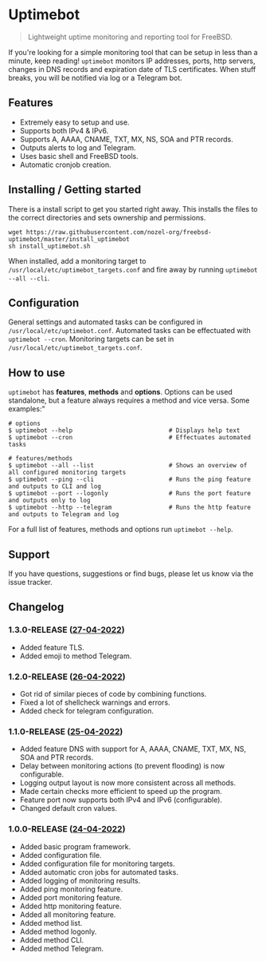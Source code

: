 # Uptimebot
> Lightweight uptime monitoring and reporting tool for FreeBSD.

If you're looking for a simple monitoring tool that can be setup in less than a minute, keep reading! `uptimebot` monitors IP addresses, ports, http servers, changes in DNS records and expiration date of TLS certificates. When stuff breaks, you will be notified via log or a Telegram bot.

## Features
* Extremely easy to setup and use.
* Supports both IPv4 & IPv6.
* Supports A, AAAA, CNAME, TXT, MX, NS, SOA and PTR records.
* Outputs alerts to log and Telegram.
* Uses basic shell and FreeBSD tools.
* Automatic cronjob creation.

## Installing / Getting started
There is a install script to get you started right away. This installs the files to the correct directories and sets ownership and permissions.
```
wget https://raw.githubusercontent.com/nozel-org/freebsd-uptimebot/master/install_uptimebot
sh install_uptimebot.sh
```
When installed, add a monitoring target to `/usr/local/etc/uptimebot_targets.conf` and fire away by running `uptimebot --all --cli`.

## Configuration
General settings and automated tasks can be configured in `/usr/local/etc/uptimebot.conf`. Automated tasks can be effectuated with `uptimebot --cron`. Monitoring targets can be set in `/usr/local/etc/uptimebot_targets.conf`.

## How to use
`uptimebot` has **features**, **methods** and **options**. Options can be used standalone, but a feature always requires a method and vice versa. Some examples:"

```
# options
$ uptimebot --help                           # Displays help text
$ uptimebot --cron                           # Effectuates automated tasks

# features/methods
$ uptimebot --all --list                     # Shows an overview of all configured monitoring targets
$ uptimebot --ping --cli                     # Runs the ping feature and outputs to CLI and log
$ uptimebot --port --logonly                 # Runs the port feature and outputs only to log
$ uptimebot --http --telegram                # Runs the http feature and outputs to Telegram and log
```
For a full list of features, methods and options run `uptimebot --help`.

## Support
If you have questions, suggestions or find bugs, please let us know via the issue tracker.

## Changelog
### 1.3.0-RELEASE ([27-04-2022](https://github.com/nozel-org/freebsd-uptimebot/commit/92d2b83e1ac36080f5d9832f7c3854ac43325148))
- Added feature TLS.
- Added emoji to method Telegram.

### 1.2.0-RELEASE ([26-04-2022](https://github.com/nozel-org/freebsd-uptimebot/commit/e09c7c897472a25ededeaf43635e0feca40c2bb8))
- Got rid of similar pieces of code by combining functions.
- Fixed a lot of shellcheck warnings and errors.
- Added check for telegram configuration.

### 1.1.0-RELEASE ([25-04-2022](https://github.com/nozel-org/freebsd-uptimebot/commit/46166dd48c44df563f1b7b703a900755de9a5b91))
- Added feature DNS with support for A, AAAA, CNAME, TXT, MX, NS, SOA and PTR records.
- Delay between monitoring actions (to prevent flooding) is now configurable.
- Logging output layout is now more consistent across all methods.
- Made certain checks more efficient to speed up the program.
- Feature port now supports both IPv4 and IPv6 (configurable).
- Changed default cron values.

### 1.0.0-RELEASE ([24-04-2022](https://github.com/nozel-org/freebsd-uptimebot/commit/9495797794eed0c5bf48484198303fea632e1fd2))
- Added basic program framework.
- Added configuration file.
- Added configuration file for monitoring targets.
- Added automatic cron jobs for automated tasks.
- Added logging of monitoring results.
- Added ping monitoring feature.
- Added port monitoring feature.
- Added http monitoring feature.
- Added all monitoring feature.
- Added method list.
- Added method logonly.
- Added method CLI.
- Added method Telegram.
